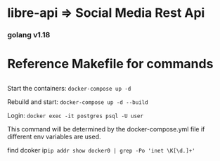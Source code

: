 # libre-api => Social Media Rest Api

### golang v1.18

# Reference Makefile for commands
## 

Start the containers: `docker-compose up -d`

Rebuild and start: `docker-compose up -d --build`

Login: `docker exec -it postgres psql -U user`

This command will be determined by the docker-compose.yml file if different env variables are used.


find dcoker ip```ip addr show docker0 | grep -Po 'inet \K[\d.]+'```